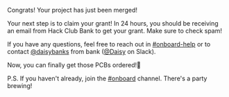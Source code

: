 Congrats! Your project has just been merged!

Your next step is to claim your grant! In 24 hours, you should be receiving an email from Hack Club Bank to get your grant. Make sure to check spam!

If you have any questions, feel free to reach out in [#onboard-help](https://hackclub.slack.com/archives/C0593MG26TT) or to contact [@daisybanks](https://github.com/daisybanks) from bank ([@Daisy](https://hackclub.slack.com/team/U046V3EK56W) on Slack).
 
Now, you can finally get those PCBs ordered!:tada:

P.S. If you haven't already, join the [#onboard](https://hackclub.slack.com/archives/C056AMWSFKJ) channel. There's a party brewing!